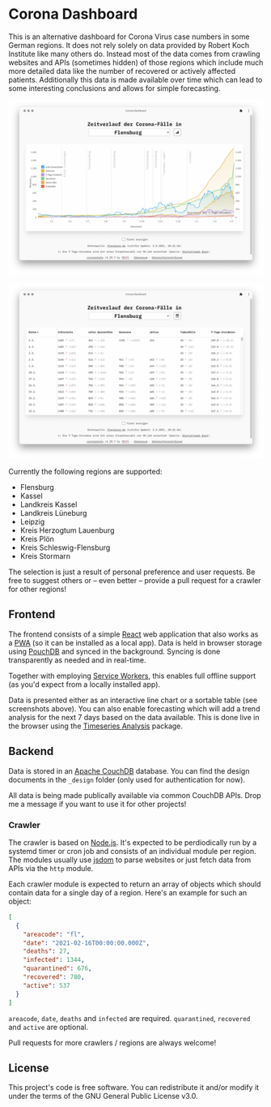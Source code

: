 # Corona Dashboard

This is an alternative dashboard for Corona Virus case numbers in some German regions. It does not rely solely on data provided by Robert Koch Institute like many others do. Instead most of the data comes from crawling websites and APIs  (sometimes hidden) of those regions which include much more detailed data like the number of recovered or actively affected patients. Additionally this data is made available over time which can lead to some interesting conclusions and allows for simple forecasting.

![Screenshot Chart](https://raw.githubusercontent.com/kkkrist/coronastats/master/screenshot_chart.webp)

![Screenshot Chart](https://raw.githubusercontent.com/kkkrist/coronastats/master/screenshot_table.webp)

Currently the following regions are supported:

- Flensburg
- Kassel
- Landkreis Kassel
- Landkreis Lüneburg
- Leipzig
- Kreis Herzogtum Lauenburg
- Kreis Plön
- Kreis Schleswig-Flensburg
- Kreis Stormarn

The selection is just a result of personal preference and user requests. Be free to suggest others or – even better – provide a pull request for a crawler for other regions!

## Frontend

The frontend consists of a simple [React](https://github.com/facebook/react/) web application that also works as a [PWA](https://developer.mozilla.org/en-US/docs/Web/Progressive_web_apps) (so it can be installed as a local app). Data is held in browser storage using [PouchDB](https://github.com/pouchdb/pouchdb) and synced in the background. Syncing is done transparently as needed and in real-time.

Together with employing [Service Workers](https://developer.mozilla.org/en-US/docs/Web/API/Service_Worker_API), this enables full offline support (as you'd expect from a locally installed app).

Data is presented either as an interactive line chart or a sortable table (see screenshots above). You can also enable forecasting which will add a trend analysis for the next 7 days based on the data available. This is done live in the browser using the [Timeseries Analysis](https://github.com/26medias/timeseries-analysis) package.

## Backend

Data is stored in an [Apache CouchDB](https://github.com/apache/couchdb) database. You can find the design documents in the  `_design` folder (only used for authentication for now).

All data is being made publically available via common CouchDB APIs. Drop me a message if you want to use it for other projects!

### Crawler

The crawler is based on [Node.js](https://github.com/nodejs/node). It's expected to be perdiodically run by a systemd timer or cron job and consists of an individual module per region. The modules usually use [jsdom](https://github.com/jsdom/jsdom) to parse websites or just fetch data from APIs via the `http` module.

Each crawler module is expected to return an array of objects which should contain data for a single day of a region. Here's an example for such an object:

```json
[
  {
    "areacode": "fl",
    "date": "2021-02-16T00:00:00.000Z",
    "deaths": 27,
    "infected": 1344,
    "quarantined": 676,
    "recovered": 780,
    "active": 537
  }
]
```

`areacode`, `date`, `deaths` and `infected` are required. `quarantined`, `recovered` and `active` are optional.

Pull requests for more crawlers / regions are always welcome!

## License

This project's code is free software. You can redistribute it and/or modify it under the terms of the GNU General Public License v3.0.
